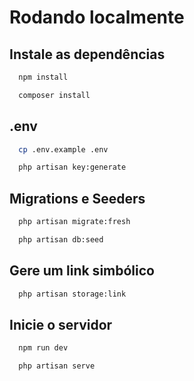 # Rodando localmente

## Instale as dependências

```bash
  npm install
```
```bash
  composer install
```

## .env

```bash
  cp .env.example .env
```
```bash
  php artisan key:generate
```

## Migrations e Seeders

```bash
  php artisan migrate:fresh
```
```bash
  php artisan db:seed
```

## Gere um link simbólico

```bash
  php artisan storage:link
```

## Inicie o servidor

```bash
  npm run dev
```
```bash
  php artisan serve
```
